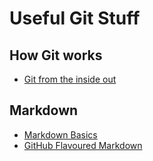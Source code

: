 # Useful Git Stuff

## How Git works
* [Git from the inside out](https://codewords.recurse.com/issues/two/git-from-the-inside-out)

## Markdown
* [Markdown Basics](https://help.github.com/articles/markdown-basics/)
* [GitHub Flavoured Markdown](https://help.github.com/articles/github-flavored-markdown/)
